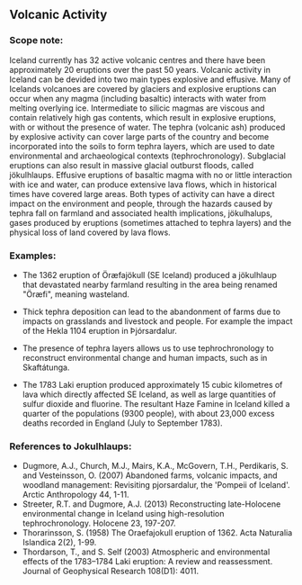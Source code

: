## Volcanic Activity

###  Scope note: 

Iceland currently has 32 active volcanic centres and there have been approximately 20 eruptions over the past 50 years. Volcanic activity in Iceland can be devided into two main types explosive and effusive. Many of Icelands volcanoes are covered by glaciers and explosive eruptions can occur when any magma (including basaltic) interacts with water from melting overlying ice. Intermediate to silicic magmas are viscous and contain relatively high gas contents, which result in explosive eruptions, with or without the presence of water. The tephra (volcanic ash) produced by explosive activity can cover large parts of the country and become incorporated into the soils to form tephra layers, which are used to date environmental and archaeological contexts (tephrochronology). Subglacial eruptions can also result in massive glacial outburst floods, called jökulhlaups. Effusive eruptions of basaltic magma with no or little interaction with ice and water, can produce extensive lava flows, which in historical times have covered large areas. Both types of activity can have a direct impact on the environment and people, through the hazards caused by tephra fall on farmland and associated health implications, jökulhalups, gases produced by eruptions (sometimes attached to tephra layers) and the physical loss of land covered by lava flows. 

### Examples: 

* The 1362 eruption of Öræfajökull (SE Iceland) produced a jökulhlaup that devastated nearby farmland resulting in the area being renamed "Öræfi", meaning wasteland.

* Thick tephra deposition can lead to the abandonment of farms due to impacts on grasslands and livestock and people. For example the impact of the Hekla 1104 eruption in Þjórsardalur.

* The presence of tephra layers allows us to use tephrochronology to reconstruct environmental change and human impacts, such as in Skaftátunga.

* The 1783 Laki eruption produced approximately 15 cubic kilometres of lava which directly affected SE Iceland, as well as large quantities of sulfur dioxide and fluorine. The resultant Haze Famine in Iceland killed a quarter of the populations (9300 people), with about 23,000 excess deaths recorded in England (July to September 1783).


### References to Jokulhlaups:

* Dugmore, A.J., Church, M.J., Mairs, K.A., McGovern, T.H., Perdikaris, S. and Vesteinsson, O. (2007) Abandoned farms, volcanic impacts, and woodland management: Revisiting pjorsardalur, the 'Pompeii of Iceland'. Arctic Anthropology  44, 1-11.
* Streeter, R.T. and Dugmore, A.J. (2013) Reconstructing late-Holocene environmental change in Iceland using high-resolution tephrochronology. Holocene  23, 197-207.
* Thorarinsson, S. (1958) The Oraefajokull eruption of 1362. Acta Naturalia Islandica  2(2), 1-99.
* Thordarson, T., and S. Self (2003) Atmospheric and environmental effects of the 1783–1784 Laki eruption: A review and reassessment. Journal of Geophysical Research 108(D1): 4011.
